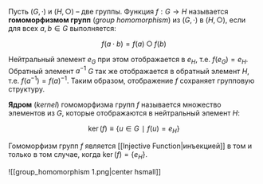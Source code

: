 
Пусть $(G, ·)$ и $(H,○)$ – две группы. Функция $f:G→H$ называется **гомоморфизмом групп** (*group homomorphism*) из $(G, ·)$ в $(H,○)$, если для всех $a,b∈G$ выполняется:

$$
f(a·b)=f(a)○f(b)
$$

Нейтральный элемент $e_G$ при этом отображается в $e_H$, т.е. $f(e_G) = e_H$. Обратный элемент $a^{-1}$ $G$ так же отображается в обратный элемент $H$, т.е. $f(a^{-1})=f(a)^{-1}$. Таким образом, отображение $f$ сохраняет групповую структуру.

**Ядром** (*kernel*) гомоморфизма групп $f$ называется множество элементов из $G$, которые отображаются в нейтральный элемент $H$:

$$
\ker (f) ≡ \{ u∈G ∣ f(u)=e_H \}
$$

Гомоморфизм групп $f$ является [[Injective Function|инъекцией]] в том и только в том случае, когда $\ker(f)=\{ e_H \}$.

![[group_homomorphism 1.png|center hsmall]]